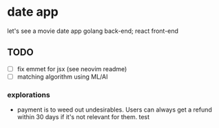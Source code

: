 # date app

let's see a movie date app
golang back-end; react front-end

## TODO

- [ ] fix emmet for jsx (see neovim readme)
- [ ] matching algorithm using ML/AI

### explorations

- payment is to weed out undesirables. Users can always get a refund within 30 days if it's not relevant for them. test

